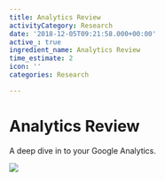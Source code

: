 ```yaml
---
title: Analytics Review
activityCategory: Research
date: '2018-12-05T09:21:58.000+00:00'
active_: true
ingredient_name: Analytics Review
time_estimate: 2
icon: ''
categories: Research

---
```

# Analytics Review

A deep dive in to your Google Analytics.

![](https://storage.googleapis.com/exceedlms-external-uploads-production/uploads/resource_hero_pictures/targets/27168/google_full/analytics-hero-image.png)